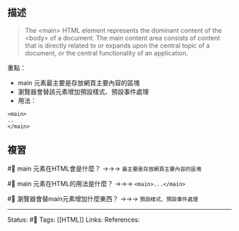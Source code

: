 ## 描述

> The \<main\> HTML element represents the dominant content of the \<body\> of a document. The main content area consists of content that is directly related to or expands upon the central topic of a document, or the central functionality of an application.


重點：
- main 元素最主要是存放網頁主要內容的區塊
- 瀏覽器會替該元素增加預設樣式、預設事件處理
- 用法：
```
<main>
..
</main>
```

## 複習

#🧠 main 元素在HTML會是什麼？ ->->-> `最主要是存放網頁主要內容的區塊`
<!--SR:!2024-06-17,350,250-->

#🧠 main 元素在HTML的用法是什麼？ ->->-> `<main>...</main>`
<!--SR:!2023-06-29,140,250-->

#🧠 瀏覽器會替main元素增加什麼東西？ ->->-> `預設樣式、預設事件處理`
<!--SR:!2023-08-24,178,250-->


---
Status: #🌱 
Tags:
[[HTML]]
Links:
References: